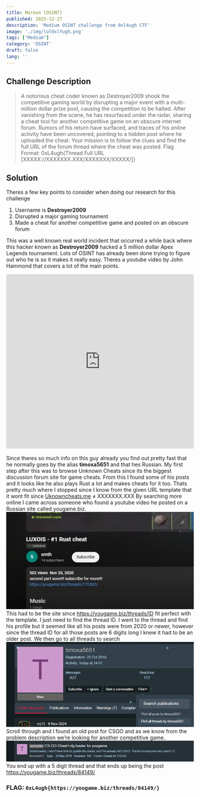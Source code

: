 ```yaml
---
title: Maroon [OSINT]
published: 2025-12-27
description: 'Medium OSINT challenge from 0xl4ugh CTF'
image: './img/lol0xlfugh.png'
tags: ["Medium"]
category: 'OSINT'
draft: false 
lang: ''
---
```


## Challenge Description

> A notorious cheat coder known as Destroyer2009 shook the competitive gaming world by disrupting a major event with a multi-million dollar prize pool, causing the competition to be halted. After vanishing from the scene, he has resurfaced under the radar, sharing a cheat tool for another competitive game on an obscure internet forum. Rumors of his return have surfaced, and traces of his online activity have been uncovered, pointing to a hidden post where he uploaded the cheat. Your mission is to follow the clues and find the full URL of the forum thread where the cheat was posted. Flag Format: 0xL4ugh{Thread Full URL [XXXXX://XXXXXXX.XXX/XXXXXXX/XXXXX/]}

## Solution

Theres a few key points to consider when doing our research for this challenge
1. Username is **Destroyer2009**
2. Disrupted a major gaming tournament
3. Made a cheat for another competitive game and posted on an obscure forum

This was a well known real world incident that occurred a while back where this hacker known as **Destroyer2009** hacked a 5 million dollar Apex Legends tournament. Lots of OSINT has already been done trying to figure out who he is so it makes it really easy. Theres a youtube video by John Hammond that covers a lot of the main points.
<iframe width="100%" height="468" src="https://www.youtube.com/embed/pXZ-aVP_n64" title="YouTube video player" frameborder="0" allow="accelerometer; autoplay; clipboard-write; encrypted-media; gyroscope; picture-in-picture; web-share" allowfullscreen></iframe>


Since theres so much info on this guy already you find out pretty fast that he normally goes by the alias **timoxa5651** and that hes Russian.
My first step after this was to browse Unknown Cheats since its the biggest discussion forum site for game cheats.
From this I found some of his posts and it looks like he also plays Rust a lot and makes cheats for it too.
Thats pretty much where I stopped since I know from the given URL template that it wont fit since [Uknowncheats.me](http://Uknowncheats.me) ≠ XXXXXXX.XXX
By searching more online I came across someone who found a youtube video he posted on a Russian site called yougame.biz.
![youtube](./img/youtube.png "youtube")
This had to be the site since https://yougame.biz/threads/ID fit perfect with the template. I just need to find the thread ID.
I went to the thread and find his profile but it seemed like all his posts were from 2020 or newer, however since the thread ID for all those posts are 6 digits long I knew it had to be an older post.
We then go to all threads to search
![yougameprofile](./img/yougameprofile.png "yougameprofile")
Scroll through and I found an old post for CSGO and as we know from the problem description we’re looking for another competitive game.
![csgo](./img/csgo.png "csgo")
You end up with a 5 digit thread and that ends up being the post https://yougame.biz/threads/84149/
### FLAG: ``0xL4ugh{https://yougame.biz/threads/84149/}``